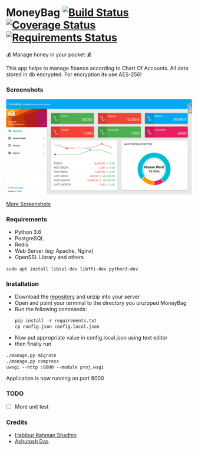 # MoneyBag [![Build Status](https://travis-ci.org/pyprism/MoneyBag.svg?branch=master)](https://travis-ci.org/pyprism/MoneyBag) [![Coverage Status](https://coveralls.io/repos/github/pyprism/MoneyBag/badge.svg?branch=master)](https://coveralls.io/github/pyprism/MoneyBag?branch=master) [![Requirements Status](https://requires.io/github/pyprism/MoneyBag/requirements.svg?branch=master)](https://requires.io/github/pyprism/MoneyBag/requirements/?branch=master)
:moneybag: Manage honey in your  pocket :moneybag:

This app helps to manage finance according to Chart Of Accounts. All data stored in db encrypted. For encryption its use AES-256!

### Screenshots
<img src="screenshots/dashboard.png">

<a href="https://github.com/pyprism/MoneyBag/tree/master/screenshots">More Screenshots</a>

### Requirements
- Python 3.6
- PostgreSQL
- Redis
- Web Server (eg: Apache, Nginx)
- OpenSSL Library and others

```sudo apt install libssl-dev libffi-dev python3-dev```

### Installation
- Download the [repository](https://github.com/pyprism/MoneyBag/releases/latest) and unzip into your server
- Open and point your terminal to the directory you unzipped MoneyBag
- Run the following commands:
  ```
  pip install -r requirements.txt
  cp config.json config.local.json
  
  ```
- Now put appropriate value in config.local.json using text editor
- then finally run
```
./manage.py migrate
./manage.py compress
uwsgi --http :8000 --module proj.wsgi
```
Application is now running on port 8000
 ### TODO
 - [ ] More unit test

### Credits
- [Habibur Rahman Shadhin](https://github.com/hrshadhin)
- [Ashutosh Das](https://github.com/pyprism)

